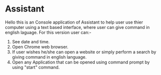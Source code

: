 # Assistant
Hello this is an Console application of Assistant to help user use thier computer using a text based interface, where user can give command in english laguage.
For this version user can:-
1. See date and time.
2. Open Chrome web browser.
3. If user wishes he/she can open a website or simply perform a search by giving command in english language.
4. Open any Application that can be opened using command prompt by using "start" command.
